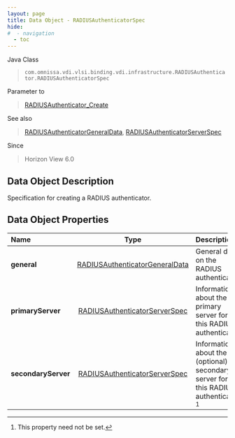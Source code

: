 ```yaml
---
layout: page
title: Data Object - RADIUSAuthenticatorSpec
hide:
#  - navigation
  - toc
---
```






Java Class
> `com.omnissa.vdi.vlsi.binding.vdi.infrastructure.RADIUSAuthenticator.RADIUSAuthenticatorSpec`

Parameter to
> [RADIUSAuthenticator_Create](vdi.infrastructure.RADIUSAuthenticator.md#create)

See also
> [RADIUSAuthenticatorGeneralData](vdi.infrastructure.RADIUSAuthenticator.GeneralData.md), [RADIUSAuthenticatorServerSpec](vdi.infrastructure.RADIUSAuthenticator.ServerData.md)

Since
> Horizon View 6.0


## Data Object Description

Specification for creating a RADIUS authenticator.

## Data Object Properties

 Name | Type | Description
:---|:---:|:---
**general**| [RADIUSAuthenticatorGeneralData](vdi.infrastructure.RADIUSAuthenticator.GeneralData.md)|  General data on the RADIUS authenticator.
**primaryServer**| [RADIUSAuthenticatorServerSpec](vdi.infrastructure.RADIUSAuthenticator.ServerData.md)|  Information about the primary server for this RADIUS authenticator.
**secondaryServer**| [RADIUSAuthenticatorServerSpec](vdi.infrastructure.RADIUSAuthenticator.ServerData.md)|  Information about the (optional) secondary server for this RADIUS authenticator. [^1]
 


 


[^1]: This property need not be set.